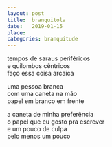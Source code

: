 ```yaml
---
layout: post
title:  branquitola
date:   2019-01-15
place:
categories: branquitude
---
```


<!--more-->
tempos de saraus periféricos  
e quilombos cêntricos  
faço essa coisa arcaica  

uma pessoa branca  
com uma caneta na mão  
papel em branco em frente  

a caneta de minha preferência  
o papel que eu gosto pra escrever  
e um pouco de culpa  
pelo menos um pouco
